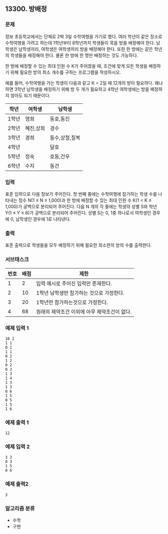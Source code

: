 ## 13300. 방배정

### 문제
정보 초등학교에서는 단체로 2박 3일 수학여행을 가기로 했다. 여러 학년이 같은 장소로 수학여행을 가려고 하는데 1학년부터 6학년까지 학생들이 묵을 방을 배정해야 한다. 남학생은 남학생끼리, 여학생은 여학생끼리 방을 배정해야 한다. 또한 한 방에는 같은 학년의 학생들을 배정해야 한다. 물론 한 방에 한 명만 배정하는 것도 가능하다.

한 방에 배정할 수 있는 최대 인원 수 K가 주어졌을 때, 조건에 맞게 모든 학생을 배정하기 위해 필요한 방의 최소 개수를 구하는 프로그램을 작성하시오.

예를 들어, 수학여행을 가는 학생이 다음과 같고 K = 2일 때 12개의 방이 필요하다. 왜냐하면 3학년 남학생을 배정하기 위해 방 두 개가 필요하고 4학년 여학생에는 방을 배정하지 않아도 되기 때문이다.

|학년|여학생|남학생|
|---|------|------|
|1학년|영희|동호,동진|
|2학년|혜진,상희|경수|
|3학년|경희|동수,상철,칠복|
|4학년| |달호|
|5학년|정숙|호동,건우|
|6학년|수지|동건|

### 입력
표준 입력으로 다음 정보가 주어진다. 첫 번째 줄에는 수학여행에 참가하는 학생 수를 나타내는 정수 N(1 ≤ N ≤ 1,000)과 한 방에 배정할 수 있는 최대 인원 수 K(1 < K ≤ 1,000)가 공백으로 분리되어 주어진다. 다음 N 개의 각 줄에는 학생의 성별 S와 학년 Y(1 ≤ Y ≤ 6)가 공백으로 분리되어 주어진다. 성별 S는 0, 1중 하나로서 여학생인 경우에 0, 남학생인 경우에 1로 나타낸다. 

### 출력
표준 출력으로 학생들을 모두 배정하기 위해 필요한 최소한의 방의 수를 출력한다.

### 서브태스크
|번호|배점|제한|
|---|---|---|
|1|2|입력 예시로 주어진 입력만 존재한다.|
|2|10|1학년 남학생만 참가하는 것으로 가정한다.|
|3|20|1학년만 참가하는것으로 가정한다.
|4|68|원래의 제약조건 이외에 아무 제약조건이 없다.|

### 예제 입력 1
```
16 2
1 1
0 1
1 1
0 2
1 2
0 2
0 3
1 3
1 4
1 3
1 3
0 6
1 5
0 5
1 5
1 6
```

### 예제 출력 1
``` 
12
```

### 예제 입력 2
```
3 3
0 3
1 5
0 6
```

### 예제 출력2
```
3
```

### 알고리즘 분류
- 수학
- 구현
  
#

